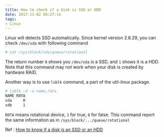 ```yaml
---
title: How to check if a disk is SSD or HDD
date: 2017-11-02 08:27:14
tags:
- Linux
---
```


Linux will detects SSD automatically.
Since kernel version 2.6.29, you can check `/dev/sda` with following command

```bash
# cat /sys/block/sda/queue/rotational
```

The return number `0` shows you `/dev/sda` is a SSD, and `1` shows it is a HDD.
Note that this command may not work when your disk is created by hardware RAID.

Another way is to use `lsblk` command, a part of the util-linux package.

```bash
# lsblk -d -o name,rota
NAME ROTA
sda     0
sdb     1
```

`ROTA` means rotational device, `1` for true, `0` for false.
This command report the same information as in `/sys/block/.../queue/rotational`

Ref : [How to know if a disk is an SSD or an HDD](https://unix.stackexchange.com/questions/65595/how-to-know-if-a-disk-is-an-ssd-or-an-hdd)
